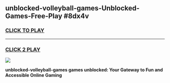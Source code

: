 
## unblocked-volleyball-games-Unblocked-Games-Free-Play #8dx4v
<h3>
<a href="https://us.freeplayer.one?title=unblocked-volleyball-games&ref=9M">CLICK TO PLAY</a></h3>
<hr>

<h3>
<a href="https://us.freeplayer.one?title=unblocked-volleyball-games&ref=9M">CLICK 2 PLAY</a>
  
</h3>

<a href="https://us.freeplayer.one?title=unblocked-volleyball-games&ref=9M"><img src="https://clearcache.store/games.png"></a>


**unblocked-volleyball-games games unblocked: Your Gateway to Fun and Accessible Online Gaming**
